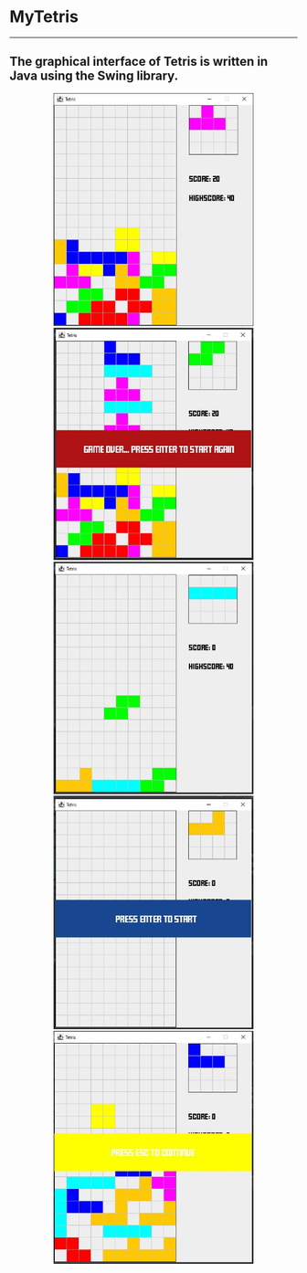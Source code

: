 # MyTetris
_________________________________
The graphical interface of Tetris is written in Java using the Swing library.
---------------------------------
<p align="center">
  <img src="https://github.com/dk-mario/Tetris/blob/master/src/main/resources/interface/1.JPG?raw=true" width="350"/>
  <img src="https://github.com/dk-mario/Tetris/blob/master/src/main/resources/interface/2.JPG?raw=true" width="350"/>
  <img src="https://github.com/dk-mario/Tetris/blob/master/src/main/resources/interface/3.JPG?raw=true" width="350"/>
  <img src="https://github.com/dk-mario/Tetris/blob/master/src/main/resources/interface/4.JPG?raw=true" width="350"/>
  <img src="https://github.com/dk-mario/Tetris/blob/master/src/main/resources/interface/5.JPG?raw=true" width="350"/>
</p>
